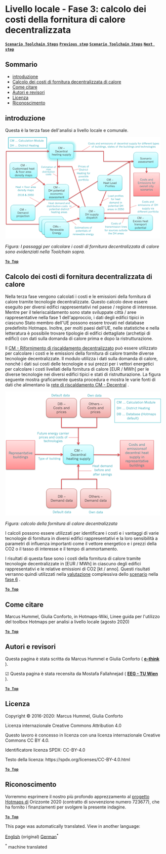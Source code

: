 <h1><a class="anchor" id="local-level---step-3--calculation-of-costs-of-decentral-heat-supply" href="#local-level---step-3--calculation-of-costs-of-decentral-heat-supply"><i class="fa fa-link"></i></a>Livello locale - Fase 3: calcolo dei costi della fornitura di calore decentralizzata</h1><p> <a href="guide-local-and-municipal-levels#the-hotmaps-scenario-toolchain-different-steps"><strong><code>Scenario Toolchain Steps</code></strong></a> <a href="step-2-Calculation-of-future-heat-demand-and-gross-floor-area-density-maps"><strong><code>Previous step</code></strong></a> <a href="guide-local-and-municipal-levels#the-hotmaps-scenario-toolchain-different-steps"><strong><code>Scenario Toolchain Steps</code></strong></a> <a href="step-4-calculation-of-district-heating-distribution-costs"><strong><code>Next step</code></strong></a></p><h2><a class="anchor" id="table-of-contents" href="#table-of-contents"><i class="fa fa-link"></i></a> Sommario</h2><ul><li> <a href="#introduction">introduzione</a></li><li> <a href="#calculation-of-costs-of-decentral-heat-supply">Calcolo dei costi di fornitura decentralizzata di calore</a></li><li> <a href="#how-to-cite">Come citare</a></li><li> <a href="#authors-and-reviewers">Autori e revisori</a></li><li> <a href="#license">Licenza</a></li><li> <a href="#acknowledgement">Riconoscimento</a></li></ul><h2><a class="anchor" id="introduction" href="#introduction"><i class="fa fa-link"></i></a> introduzione</h2><p> Questa è la terza fase dell&#39;analisi a livello locale e comunale.</p><img src="/en/Step-3-Calculation-of-costs-of-decentral-heat-supply/Hotmaps_Local_Toolchain_Step_3final.png"/><p> <em>Figura: I passaggi per calcolare i costi di fornitura decentralizzata di calore sono evidenziati nella Toolchain sopra.</em></p><p><ins> <code><strong><a href="#table-of-contents">To Top</a></strong></code></ins></p><h2><a class="anchor" id="calculation-of-costs-of-decentral-heat-supply" href="#calculation-of-costs-of-decentral-heat-supply"><i class="fa fa-link"></i></a> Calcolo dei costi di fornitura decentralizzata di calore</h2><p> Nella terza fase vengono calcolati i costi e le emissioni della fornitura di calore tramite tecnologie decentralizzate. Questo calcolo deve essere eseguito per diversi edifici rappresentativi nel paese / regione di interesse. Mentre per il teleriscaldamento sono state sviluppate città / aree rappresentative nella fase 1 dell&#39;approccio, i dati degli edifici tipici in ciascuno Stato membro dell&#39;UE possono essere trovati nel database predefinito Hotmaps. Inoltre, per molti paesi dell&#39;UE, nelle statistiche e nella letteratura è possibile trovare tipologie di edifici dettagliate (archetipi di edifici) con dati sulla domanda di calore prima e dopo la ristrutturazione.</p><p> Il <a href="https://wiki.hotmaps.eu/en/CM-Decentral-heating-supply">CM - Rifornimento di riscaldamento decentralizzato</a> può essere utilizzato per calcolare i costi e le emissioni della fornitura di calore tramite diverse tecnologie decentralizzate. Il modulo utilizza i dati sulla domanda di calore, nonché i dati sui costi delle tecnologie e sui prezzi per i vettori energetici per calcolare i costi livellati della fornitura di calore [EUR / MWh] per le diverse tecnologie nei diversi edifici tipici e stati di ristrutturazione. La figura seguente mostra graficamente questa procedura e mostra le varie fonti di dati che alimentano la <a href="https://wiki.hotmaps.eu/en/CM-Decentral-heating-supply">rete di riscaldamento CM - Decentral</a> .</p><img src="/en/Step-3-Calculation-of-costs-of-decentral-heat-supply/Wiki-local-detailed-Step-3fin.png"/><p> <em>Figura: calcolo della fornitura di calore decentralizzata</em></p><p> I calcoli possono essere utilizzati per identificare i costi e i vantaggi di varie tecnologie di fornitura in diversi edifici rappresentativi e la loro sensibilità a parametri di influenza importanti come il vettore energetico e i prezzi della CO2 o il tasso di interesse e il tempo di ammortamento.</p><p> I risultati di questa fase sono i costi della fornitura di calore tramite tecnologie decentralizzate in [EUR / MWh] in ciascuno degli edifici rappresentativi e le relative emissioni di CO2 [kt / anno]. Questi risultati verranno quindi utilizzati nella <a href="https://wiki.hotmaps.eu/en/CM-Scenario-assessment">valutazione</a> complessiva dello <a href="https://wiki.hotmaps.eu/en/CM-Scenario-assessment">scenario</a> nella <a href="https://wiki.hotmaps.eu/en/Step-6-Assessment-of-scenarios-for-entire-heat-demand-and-supply-for-the-selected-area">fase 6</a> .</p><p><ins> <code><strong><a href="#table-of-contents">To Top</a></strong></code></ins></p><h2><a class="anchor" id="how-to-cite" href="#how-to-cite"><i class="fa fa-link"></i></a> Come citare</h2><p> Marcus Hummel, Giulia Conforto, in Hotmaps-Wiki, Linee guida per l&#39;utilizzo del toolbox Hotmaps per analisi a livello locale (agosto 2020)</p><p><ins> <code><strong><a href="#table-of-contents">To Top</a></strong></code></ins></p><h2><a class="anchor" id="authors-and-reviewers" href="#authors-and-reviewers"><i class="fa fa-link"></i></a> Autori e revisori</h2><p> Questa pagina è stata scritta da Marcus Hummel e Giulia Conforto ( <strong><a href="https://e-think.ac.at">e-think</a></strong> ).</p><p> ☑ Questa pagina è stata recensita da Mostafa Fallahnejad ( <strong><a href="https://eeg.tuwien.ac.at/">EEG - TU Wien</a></strong> ).</p><p> <a href="#table-of-contents"><strong><code>To Top</code></strong></a></p><h2><a class="anchor" id="license" href="#license"><i class="fa fa-link"></i></a> Licenza</h2><p> Copyright © 2016-2020: Marcus Hummel, Giulia Conforto</p><p> Licenza internazionale Creative Commons Attribution 4.0</p><p> Questo lavoro è concesso in licenza con una licenza internazionale Creative Commons CC BY 4.0.</p><p> Identificatore licenza SPDX: CC-BY-4.0</p><p> Testo della licenza: https://spdx.org/licenses/CC-BY-4.0.html</p><p> <a href="#table-of-contents"><strong><code>To Top</code></strong></a></p><h2><a class="anchor" id="acknowledgement" href="#acknowledgement"><i class="fa fa-link"></i></a> Riconoscimento</h2><p> Vorremmo esprimere il nostro più profondo apprezzamento al <a href="https://www.hotmaps-project.eu">progetto Hotmaps di</a> Orizzonte 2020 (contratto di sovvenzione numero 723677), che ha fornito i finanziamenti per svolgere la presente indagine.</p><p><ins> <code><strong><a href="#table-of-contents">To Top</a></strong></code></ins></p>


<!--- THIS IS A SUPER UNIQUE IDENTIFIER -->

This page was automatically translated. View in another language:

[English](../en/Step-3-Calculation-of-costs-of-decentral-heat-supply) (original) [German](../de/Step-3-Calculation-of-costs-of-decentral-heat-supply)<sup>\*</sup>  

<sup>\*</sup> machine translated
